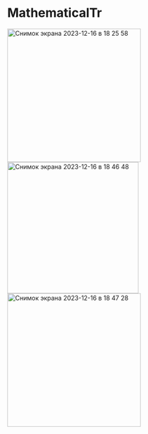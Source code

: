 # MathematicalTr
<img width="304" alt="Снимок экрана 2023-12-16 в 18 25 58" src="https://github.com/VitalyaTereshchuk/MathematicalTr/assets/141850363/84e6cb4b-7c7d-485a-8176-f587f6419f2a">
<img width="299" alt="Снимок экрана 2023-12-16 в 18 46 48" src="https://github.com/VitalyaTereshchuk/MathematicalTr/assets/141850363/99ca0268-e40e-4dfb-a6f1-a0b54a312171">
<img width="304" alt="Снимок экрана 2023-12-16 в 18 47 28" src="https://github.com/VitalyaTereshchuk/MathematicalTr/assets/141850363/e4046253-027b-4ef2-9b88-8f8aea5c22a9">
